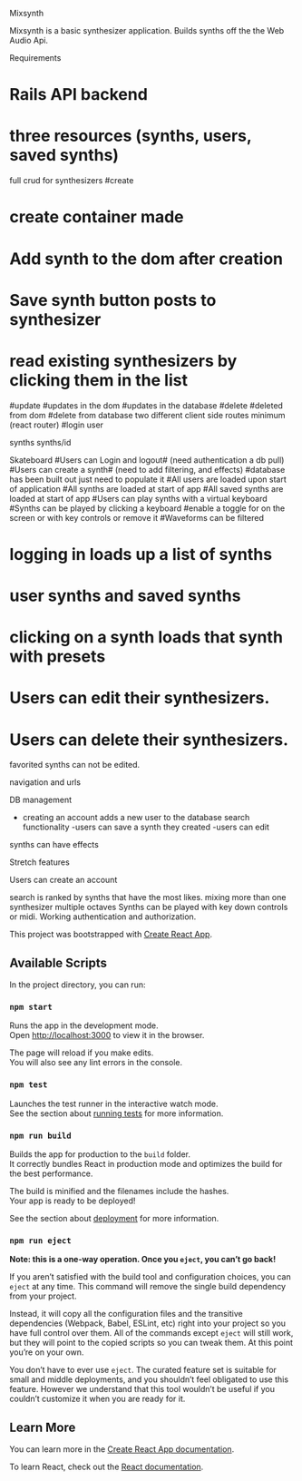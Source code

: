 Mixsynth

Mixsynth is a basic synthesizer application.
Builds synths off the the Web Audio Api.



Requirements

# Rails API backend
# three resources (synths, users, saved synths)
full crud for synthesizers
#create
# create container made
# Add synth to the dom after creation
# Save synth button posts to synthesizer
# read existing synthesizers by clicking them in the list

#update
#updates in the dom
#updates in the database
#delete
#deleted from dom
#delete from database
two different client side routes minimum (react router)
#login
user

synths
synths/id



Skateboard
#Users can Login and logout# (need authentication a db pull)
#Users can create a synth# (need to add filtering, and effects)
#database has been built out just need to populate it
#All users are loaded upon start of application
#All synths are loaded at start of app
#All saved synths are loaded at start of app
#Users can play synths with a virtual keyboard
#Synths can be played by clicking a keyboard
#enable a toggle for on the screen or with key controls or remove it
#Waveforms can be filtered



# logging in loads up a list of synths
# user synths and saved synths
# clicking on a synth loads that synth with presets
# Users can edit their synthesizers.
# Users can delete their synthesizers.
favorited synths can not be edited.

navigation and urls

DB management
- creating an account adds a new user to the database
search functionality
-users can save a synth they created
-users can edit






synths can have effects

Stretch features

Users can create an account

search is ranked by synths that have the most likes.
mixing more than one synthesizer
multiple octaves
Synths can be played with  key down controls or midi.
Working authentication and authorization.




This project was bootstrapped with [Create React App](https://github.com/facebook/create-react-app).

## Available Scripts

In the project directory, you can run:

### `npm start`

Runs the app in the development mode.<br>
Open [http://localhost:3000](http://localhost:3000) to view it in the browser.

The page will reload if you make edits.<br>
You will also see any lint errors in the console.

### `npm test`

Launches the test runner in the interactive watch mode.<br>
See the section about [running tests](https://facebook.github.io/create-react-app/docs/running-tests) for more information.

### `npm run build`

Builds the app for production to the `build` folder.<br>
It correctly bundles React in production mode and optimizes the build for the best performance.

The build is minified and the filenames include the hashes.<br>
Your app is ready to be deployed!

See the section about [deployment](https://facebook.github.io/create-react-app/docs/deployment) for more information.

### `npm run eject`

**Note: this is a one-way operation. Once you `eject`, you can’t go back!**

If you aren’t satisfied with the build tool and configuration choices, you can `eject` at any time. This command will remove the single build dependency from your project.

Instead, it will copy all the configuration files and the transitive dependencies (Webpack, Babel, ESLint, etc) right into your project so you have full control over them. All of the commands except `eject` will still work, but they will point to the copied scripts so you can tweak them. At this point you’re on your own.

You don’t have to ever use `eject`. The curated feature set is suitable for small and middle deployments, and you shouldn’t feel obligated to use this feature. However we understand that this tool wouldn’t be useful if you couldn’t customize it when you are ready for it.

## Learn More

You can learn more in the [Create React App documentation](https://facebook.github.io/create-react-app/docs/getting-started).

To learn React, check out the [React documentation](https://reactjs.org/).
